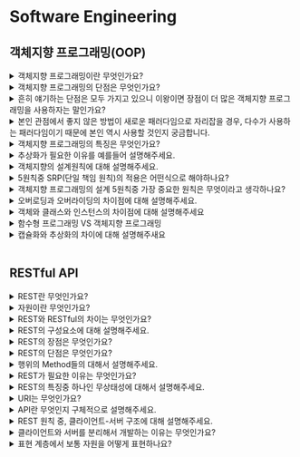 # Software Engineering

## 객체지향 프로그래밍(OOP)

<details>
  <summary> 객체지향 프로그래밍이란 무엇인가요?</summary>

> 객체지향프로그램이란 일종의 코드 패러다임이라고 생각합니다. 객체지향 프로그래밍의 이전은 컴퓨터가 사고하여 코딩했지만 개발자들이 어떻게 좋은 코드를 짤까 고민하며 속성과 메소드를 사람이 인지하여 코드 작성하기 시작했고, 결과로 코드의 가독성 증가, 유지보수성 증가 등등 많은 장점들이 발생하였습니다. 즉, 객체지향 프로그래밍은 프로그램의 대한 인지론 중 하나입니다.  
</details>

<details>
  <summary> 객체지향 프로그래밍의 단점은 무엇인가요?</summary>
  
> 보통 얘기하는 용량증가나 복잡성 증가가 있지만 개인적으로 이는 상대적인 것 같습니다. 다른 것을 적용해도 똑같은 단점이 존재할 것입니다.
> 
> - 실행 속도가 느림
> - 프로그램 용량이 큼 - 객체 단위로 프로그램을 많이 만들다보면, 불필요한 정보들이 같이 삽입될 수 있고, 이는 프로그램의 용량 증가로 이어질 수 있습니다.
> - 설계에 많은 시간 소요 - 클래스별로, 객체별로 설계하고, 상속 등의 구조 또한 설계하여야 하기 때문에, 설계단계부터 많은 시간이 소모됩니다.

</details>

<details>
  <summary> 흔히 얘기하는 단점은 모두 가지고 있으니 이왕이면 장점이 더 많은 객체지향 프로그래밍을 사용하자는 말인가요?</summary>
  
> 다수가 선호하는 패러다임은 존재한다고 생각합니다. 장점이 더 많아서, 좋아서 쓴다기 보다는 다수가 사용하는 패러다임을 사용하자는 의견입니다.

</details>

<details>
  <summary> 본인 관점에서 좋지 않은 방법이 새로운 패러다임으로 자리잡을 경우, 다수가 사용하는 패러다임이기 때문에 본인 역시 사용할 것인지 궁금합니다. </summary>
  
> 현재 멀티 패러다임의 개념이 등장 했습니다. 예를들어 현재 새롭게 떠오르는 자바스크립트의 함수형 프로그래밍 패러다임과 기존의 객체지향 프로그래밍의 패러다임이 섞여서 유지되고 있습니다. 즉, 하나의 패러다임만을 쓰기 보단 여러 개를 적절히 섞어서 사용하는 것이 중요한 것 같다.
> 
> Q. 함수형 프로그래밍이란?
>> - 함수형 프로그래밍은 거의 모든 것을 순수 함수로 나누어 문제를 해결하는 기법으로, 작은 문제를 해결하기 위한 함수를 작성하여 가독성을 높이고 유지보수를 용이하게 해준다.
  
</details>

<details>
  <summary> 객체지향 프로그래밍의 특징은 무엇인가요?</summary>
  
> - 추상화 - 객체의 공통적인 속성과 기능을 추출하여 정의하는 것
> 
> - 캡슐화 - 서로 연관있는 속성과 기능들을 하나의 캡슐(capsule)로 만들어 데이터를 외부로부터 보호하는 것. 즉, 외부와 내부를 분리하여 사용하는 것.
> 
> - 상속 - 기존의 클래스를 재활용하여 새로운 클래스를 작성하는 것. 코드의 재사용성을 높여 반복적인 코드를 최소화하고 공유하는 속성과 기능에 간편하게 접근할 수 있게 해준다.
> 
> - 다형성 - 어떤 객체의 속성이나 기능이 상황에 따라 여러 가지 형태를 가질 수 있는 성질이다. 언어마다 다르지만, 자바를 기준으로 설명하자면 오버로딩이나 오버라이딩이 존재
  
</details>

<details>
  <summary> 추상화가 필요한 이유를 예를들어 설명해주세요.</summary>
  
> 추상화란 공통적인 속성이나 기능을 추출하여 하나로 정의하는 걸 의미한다. 많이 사용되는 예시를 생각해보자면, 오토바이나 자전거 모두 '이동 수단'입니다. 또한 공통적인 기능으로는 '운전'이 있습니다. 이를 하나로 묶어서 '이동 수
> 단'이라는 상위 클래스와 상속 관계를 만들 수 있습니다. '운전' 을 추상 메소드로 정의하여 '이동 수단'을 상속 받아 오토바이와, 자전거에서 '운전' 메소드를 재정의 하여 사용할 수 있습니다. 즉, 여러 이동 수단들과 공통적인 기능을
> 추상화하여 사용함으로서 역할과 구현의 분리를 통해 보다 가독성있고 일관성있는 코드를 구현할 수 있습니다.

  
</details>

<details>
  <summary> 객체지향의 설계원칙에 대해 설명해주세요.</summary>
  
> 객체지향 프로그래밍의 설계 5원칙에는 단일 책임 원칙, 개방-폐쇄 원칙, 리스 코프 치환 원칙, 인터페이스 분리 원칙, 의존 역전 원칙이 있습니다.
>
> 1. 단일 책임 원칙이란 모든 클래스는 각각 하나의 책임만을 가져야 합니다. 또한 클래스는 해당 책임을 완전히 캡슐화해야 함을 말합니다.
>
> 2. 개방-폐쇄 원칙은 확장에는 열려있고 수정에는 닫혀있는. 즉, 기존의 코드를 변경하지 않으면서(Closed), 기능을 추가할 수 있도록(Open) 설계가 되어야 한다는 원칙을 말합니다.
>
> 3. 리스 코프 치환 원칙은 자식 클래스는 언제나 자신의 부모 클래스를 대체할 수 있다는 원칙입니다. 즉, 부모 클래스가 들어갈 자리에 자식 클래스를 넣어도 계획대로 잘 작동해야 합니다.
>
> 4. 인터페이스 분리 원칙은 클라이언트의 목적과 용도에 적합한 인터페이스 만을 제공하는 것입니다.
>
> 5. 의존 역전 원칙은 고수준 모듈은 저수준 모듈의 구현에 의존해서는 안 되며, 저수준 모듈이 고수준 모듈에 의존해야 한다는 것입니다.
>  - 고수준 모듈 : 입력과 출력으로부터 먼 추상화된 모듈
>  - 저수준 모듈: 입력과 출력으로부터 가까운 구현 모듈

</details>

<details>
  <summary> 5원칙중 SRP(단일 책임 원칙)의 적용은 어떤식으로 해야하나요?</summary>
  
> 함수형 프로그래밍에 한해 말하자면, 함수를 잘게잘게 쪼개서 정말 하나의 기능만을 수행하도록 만드는 것입니다. 즉, 하나의 임무, 책임만을 담당하도록 작게 쪼개어 설계해야한다고 생각합니다.
  
</details>

<details>
  <summary> 객체지향 프로그래밍의 설계 5원칙중 가장 중요한 원칙은 무엇이라고 생각하나요?</summary>
  
> 원칙이기 때문에 중요도는 따질 수 없을 것 같습니다. 하지만 가장 지키기 어려운건 개방-폐쇄 원칙이라고 생각합니다. </br>
> 개방-패쇄 원칙은 주니어 단계에선 인지하고 지키기가 어렵고, 어떻게 적용해야하는지는 배우고 싶습니다.

</details>

<details>
  <summary> 오버로딩과 오버라이딩의 차이점에 대해 설명해주세요.</summary>
  
> 오버라이딩은 부모클라스와 자식클래스 사이에서 발생하는 것으로 부모 클래스의 메소드를 자식클래스에서 재정의하여 사용하는 것입니다. </br>
> 오버로딩은 동일한 클래스에서 사용하는 개념으로  메소드 명은 동일하지만, 매개변수의 유형이나 개수를 다르게하여 사용할 수 있습니다. 

</details>

<details>
  <summary> 객체와 클래스와 인스턴스의 차이점에 대해 설명해주세요</summary>
  
> - 클래스: 객체를 만들어 내기 위한 틀, 연관되어 있는 변수와 메서드의 집합
> - 객체: 소프트웨어 세계에서 구현할 대상
> - 인스턴스: 소프트웨어 세계에서 구현된 실체. 각 인스턴스는 힙 영역에서 별도 생성된다.

</details>

<details>
  <summary> 함수형 프로그래밍 VS 객체지향 프로그래밍</summary>
  
>함수형 프로그래밍에서는 함수 자체가 일급 객체가 되지만, 객체지향 프로그래밍에서는 클래스가 일급 객체가 됩니다. 일급 객체란 함수의 인자로도 넘겨질 수 있고, 변수에 대입도 가능한 객체를 말합니다. 또한 함수형 프로그래밍에서는 프로그램을 상태 값을 지니지 않은 함수들의 연속으로 볼 수 있고, 객제지향 프로그래밍에서는 프로그램을 상호작용하는 객체들의 집합으로 볼 수 있습니다. 왜냐하면 함수형 프로그래밍의 경우 값의 연산 및 결과 도출 중심으로 코드작성이 이루어지고, 객체지향 프로그램의 경우 클래스 디자인과 객체들의 관계를 중심으로 코드 작성이 이루어지기 때문입니다.

</details>

<details>
  <summary> 캡슐화와 추상화의 차이에 대해 설명해주새요</summary>
</details>
</br>


## RESTful API
<details>
  <summary> REST란 무엇인가요? </summary>  
  
  > REST란 자원을 이름으로 구분하여 해당 자원의 상태를 주고받는 모든 것을 의미합니다. 구체적으로 설명하자면 HTTP URI를 통해 자원을 명시하고, HTTP Method를 통해 해당 자원에 대한 CRUD 를 적용하는 것을 의미합니다.

</details>

<details>
  <summary> 자원이란 무엇인가요? </summary>  

  > 자원은 접근할 때 구분이 되는 고유한 아이디이자 해당 소프트웨어가 관리하는 모든 것입니다.
</details>

<details>
  <summary> REST와 RESTful의 차이는 무엇인가요? </summary>  

  > RESTful은  REST의 설계 규칙을 잘 지켜서 만들어진 것을 의미합니다. 
</details>

<details>
  <summary> REST의 구성요소에 대해 설명해주세요. </summary>  

  > REST의 구성 요소로는 자원, 행위, 표현이 있습니다. </br>
  >- 자원은 URI입니다. 모든 자원에는 고유한 아이디가 존재하고, 이 자원은 서버에 존재합니다. </br>
  >- 행위는 Method로 GET, POST, PATCH, DELETE 등의 HTTP Method를 사용합니다. </br>
  >- 표현은 클라이언트와 서버가 데이터를 주고받는 응답의 형태로 JSON, XML 등이 있습니다.

</details>

<details>
  <summary> REST의 장점은 무엇인가요? </summary>  

  >- 통신이 균일하기 때문에 형태에 상관없이 사용할 수 있습니다.
  >- HTTP 프로토콜의 인프라를 그대로 사용하기 때문에 REST API 사용을 위한 별도의 인프라를 구축할 필요가 없습니다.
  >- HTTP 프로토콜의 표준을 활용하기 때문에 여러 추가적인 장점을 함께 가져갈 수 있습니다.
  >- HTTP 표준 프로토콜을 따르는 모든 플랫폼에서 사용이 가능합니다.
  >- REST API 메시지가 의도하는 바를 명확하게 나타내므로 의도하는 바를 쉽게 파악할 수 있습니다.
  >- 서버와 클라이언트의 역할을 명확하게 분리할 수 있습니다.

</details>

<details>
  <summary> REST의 단점은 무엇인가요? </summary>  

  >- HTTP 통신할때만 사용이 가능합니다.
  >- 행위의 Method 가 제한적입니다.
  >- 표준이 존재하지 않습니다.
</details>

<details>
  <summary> 행위의 Method들의 대해서 설명해주세요. </summary>  

  >- GET : 정보를 요청(Read)
  >- POST : 정보를 입력(Create)
  >- PUT : 정보를 업데이트 (Update)
  >- PATCH : 정보의 일부만 업데이트(Update)
  >- DELETE : 정보 삭제(Delete)
</details>

<details>
  <summary> REST가 필요한 이유는 무엇인가요? </summary>  

  > 서버가 통신할 때 통신에만 집중이 가능하여 원할한 통신을 할 수 있습니다. 또한 애플리케이션의 분리 및 통합, 다양한 클라이언트의 등장과 최근의 서버 프로그램은 다양한 브라우저와 안드로이폰, 아이폰과 같은 모바일 디바이스에서도 통신을 할 수 있어야 합니다. 이러한 멀티 플랫폼에 대한 지원을 위해 서비스 자원에 대한 아키텍처를 설계하고 이용하는 방법을 모색한 결과, REST의 필요성이 커지게 되었습니다.
</details>

<details>
  <summary> REST의 특징중 하나인 무상태성에 대해서 설명해주세요. </summary>  

  > 무상태성이란 클라이언트의 context를 서버에 저장하지 않는 걸 의미합니다. 즉, 세션이나 쿠키와 같은 context 정보를 신경쓰지 않아도 되므로 구현이 단순해집니다. 또한 무상태성을 갖게되면 서버는 각각의 요청을 완전히 별개의 것으로 인식하고 처리합니다. 
</details>

<details>
  <summary> URI는 무엇인가요? </summary>  

  > 통신을 할 때 사용하는 자원의 고유 아이디로서 URI를 통해 자원을 식별합니다.
</details>

<details>
  <summary> API란 무엇인지 구체적으로 설명해주세요. </summary>  

  > 데이터와 기능을 제공하여 컴퓨터 프로그램간 상호작용을 하며, 서로 정보 교환이 가능하게 해주는 매개체입니다. 즉, 통신을 할 때 정해놓은 규약이나 약속인데 이를 통해 원할하게 통신이 가능합니다. 
</details>

<details>
  <summary> REST 원칙 중, 클라이언트-서버 구조에 대해 설명해주세요. </summary>  

  > 서버는 자원을 가지고 처리하는 역할이고, 클라이언트는 자원을 요청, context 정보를 관리하고 책임지는 역할입니다. 
</details>

<details>
  <summary> 클라이언트와 서버를 분리해서 개발하는 이유는 무엇인가요? </summary>  

  > 클라이언트와 서버를 구분해서 개발하면 각자의 역할이 명확해집니다. 이를 통해 서로 간의 의존성을 최소화하여 개발이 가능하다고 생각합니다.
</details>

<details>
  <summary> 표현 계층에서 보통 자원을 어떻게 표현하나요? </summary> 

  > Client가 자원의 상태에 대한 조작을 요청하면 Server는 이에 대해 응답(표현)을 보내는데, 자원은 `JSON`, `XML`, `TEXT`, `RSS` 등으로 표현되어 나타내질 수 있습니다. 그 중에서도 `JSON` 혹은 `XML`을 통해 전달하는 것이 일반입니다.

</details>


